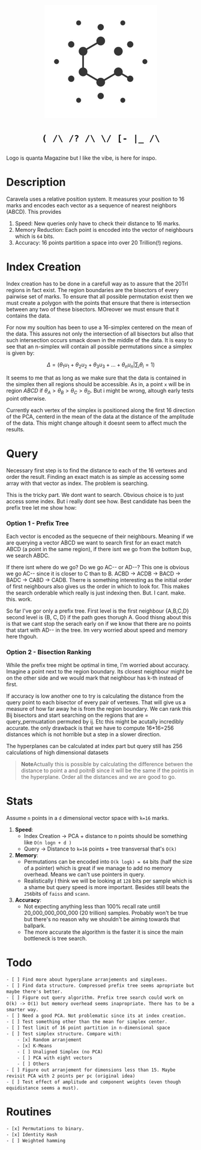
<h1 align=center>
<img width=300 src="assets/caravela_logo_placeholder.jpeg">
<p><code>( /\ /? /\ \/ [- |_ /\</code></p>
</h1>

<p>Logo is quanta Magazine but I like the vibe, is here for inspo.</p>


# Description
Caravela uses a relative position system. It measures your position to 16 marks and encodes each vector as a sequence of nearest neighbors (ABCD). This provides
1. Speed: New queries only have to check their distance to 16 marks.
2. Memory Reduction: Each point is encoded into the vector of neighbours which is `64` bits.
3. Accuracy: 16 points partition a space into over 20 Trillion(!) regions.

# Index Creation
Index creation has to be done in a carefull way as to assure that the 20Trl regions in fact exist. The region boundaries are the bisectors of every pairwise set of marks. To ensure that all possible permutation exist then we must create a polygon with the points that ensure that there is intersection between any two of these bisectors. MOreover we must ensure that it contains the data.

For now my soultion has been to use a 16-simplex centered on the mean of the data. This assures not only the intersection of all bisectors but allso that such intersection occurs smack down in the middle of the data.
It is easy to see that an n-simplex will contain all possible permutations since a simplex is given by:

$$ \Delta = \left( \theta_1u_1 + \theta_2u_2 + \theta_3u_3 + \dots + \theta_nu_n \middle| \sum_i \theta_i =1\right)$$

It seems to me that as long as we make sure that the data is contained in the simplex then all regions should be accessible. As in, a point `x` will be in region $ABCD$ if $\theta_A > \theta_B > \theta_C > \theta_D$. But i might be wrong, altough early tests point otherwise.

Currently each vertex of the simplex is positioned along the first 16 direction of the PCA, centerd in the mean of the data at the distance of the amplitude of the data. This might change altough it doesnt seem to affect much the results.

# Query

Necessary first step is to find the distance to each of the 16 vertexes and order the result. Finding an exact match is as simple as accessing some array with that vector as index. The problem is searching.

This is the tricky part. We dont want to search. Obvious choice is to just access some index. But i really dont see how. Best candidate has been the prefix tree let me show how:

### Option 1 - Prefix Tree
Each vector is encoded as the sequecne of their neighbours. Meaning if we are querying a vector ABCD we want to search first for an exact match ABCD (a point in the same region), if there isnt we go from the bottom bup, we search ABDC.

If there isnt where do we go? Do we go AC-- or AD--? This one is obvious we go AC-- since it is closer to C than to B. ACBD -> ACDB -> BACD -> BADC -> CABD -> CADB. Therre is something interesting as the initial order of first neighbours also gives us the order in which to look for. This makes the search orderable which really is just indexing then. But. I cant. make. this. work.

So far I've gor only a prefix tree. First level is the first neighbour {A,B,C,D} second level is {B, C, D} if the path goes thorugh A. Good thisng about this is that we cant stop the serach early on if we know that there are no points that start with AD-- in the tree. Im very worried about speed and memory here thgouh.

### Option 2 -  Bisection Ranking
While the prefix tree might be optimal in time, I'm worried about accuracy. Imagine a point next to the region boundary. Its closest neighbour might be on the other side and we would mark that neighbour has k-th instead of first.

If accuracy is low another one to try is calculating the distance from the query point to each bisector of every pair of vertexes. That will give us a measure of how far away he is from the region boundary. We can rank this Bij bisectors and start searching on the regions that are = query_permuatation permuted by ij. Etc this might be acutally incredibly accurate. the only drawback is that we have to compute 16*16=256 distances which is not horrible but a step in a slower direction.

The hyperplanes can be calculated at index part but query still has 256 calculations of high dimensional datasets

>**Note**Actually this is possible by calculating the difference betwen the distance to point a and poitnB since it will be the same if the pointis in the hyperplane. Order all the distances and we are good to go.


# Stats
Assume `n` points in a `d` dimensional vector space with `k=16` marks. 
1. **Speed**:
    - Index Creation -> PCA + distance to n points should be something like `O(n logn + d )`
    - Query -> Distance to `k=16` points + tree transversal that's `O(k)`
2. **Memory**:
    - Permutations can be encoded into `O(k logk) = 64` bits (half the size of a pointer) which is great if we manage to add no memory overhead. Means we can't use pointers in query.
    - Realistically I think we will be looking at `128` bits per sample which is a shame but query speed is more important. Besides still beats the `256`bits of `faiss` and `scann`.
3. **Accuracy**:
    - Not expecting anything less than 100% recall rate untill 20_000_000_000_000 (20 trillion) samples. Probably won't be true but there's no reason why we shouldn't be aiming towards that ballpark.
    - The more accurate the algorithm is the faster it is since the main bottleneck is tree search.

# Todo
    - [ ] Find more about hyperplane arranjements and simplexes.
    - [ ] Find data structure. Compressed prefix tree seems apropriate but maybe there's better.
    - [ ] Figure out query algorithm. Prefix tree search could work on O(k) -> O(1) but memory overhead seems inapropriate. There has to be a smarter way.
    - [ ] Need a good PCA. Not problematic since its at index creation.
    - [ ] Test something other than the mean for simplex center.   
    - [ ] Test limit of 16 point partition in n-dimensional space
    - [ ] Test simplex structure. Compare with:
        - [x] Random arranjement
        - [x] K-Means
        - [ ] Unaligned Simplex (no PCA)
        - [ ] PCA with eight vectors
        - [ ] Others
    - [ ] Figure out arranjement for dimensions less than 15. Maybe revisit PCA with 2 points per pc (original idea)
    - [ ] Test effect of amplitude and component weights (even though equidistance seems a must).

# Routines
    - [x] Permutations to binary.
    - [x] Identity Hash
    - [ ] Weighted hamming
    


